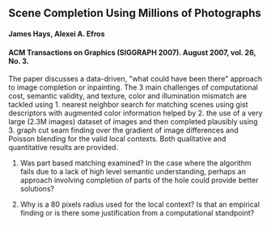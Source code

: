 ## Scene Completion Using Millions of Photographs

#### James Hays, Alexei A. Efros

#### ACM Transactions on Graphics (SIGGRAPH 2007). August 2007, vol. 26, No. 3. 

The paper discusses a data-driven, "what could have been there" approach to image completion or inpainting. The 3 main challenges of computational cost, semantic validity, and texture, color and illumination mismatch are tackled using 1. nearest neighbor search for matching scenes using gist descriptors with augmented color information helped by 2. the use of a very large (2.3M images) dataset of images and then completed plausibly using 3. graph cut seam finding over the gradient of image differences and Poisson blending for the valid local contexts. Both qualitative and quantitative results are provided.

1. Was part based matching examined? In the case where the algorithm fails due to a lack of high level semantic understanding, perhaps an approach involving completion of parts of the hole could provide better solutions?

2. Why is a 80 pixels radius used for the local context? Is that an empirical finding or is there some justification from a computational standpoint?